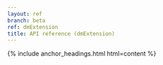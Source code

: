 ```yaml
---
layout: ref
branch: beta
ref: dmExtension
title: API reference (dmExtension)
---
```

{% include anchor_headings.html html=content %}